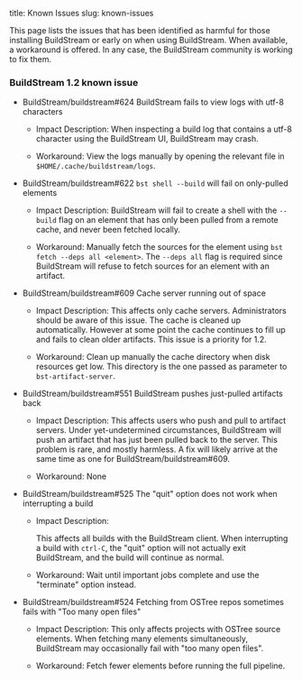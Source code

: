 title: Known Issues
slug: known-issues

<!-- Known issues page page. Check the content structure to better understand the relation with other pages: https://gitlab.com/BuildStream/nosoftware/alignment/blob/master/content_design/content_structure_proposal_description.md#buildstream-in-detail -->

<!-- This page targets users, so they do not need to be familiar with the insides of the tool. Add a description about the impact of the bug, not about the technical details. The title does not need to match the bug one -->

<!-- Known issues should include in the ticket the workaround since we will route users to it -->

This page lists the issues that has been identified as harmful for those installing BuildStream or early on when using BuildStream. When available, a workaround is offered. In any case, the BuildStream community is working to fix them.

### BuildStream 1.2 known issue

* BuildStream/buildstream#624 BuildStream fails to view logs with utf-8 characters
  * Impact Description:
    When inspecting a build log that contains a utf-8 character using
    the BuildStream UI, BuildStream may crash.

  * Workaround:
    View the logs manually by opening the relevant file in
    `$HOME/.cache/buildstream/logs`.

* BuildStream/buildstream#622 `bst shell --build` will fail on only-pulled elements
  * Impact Description:
    BuildStream will fail to create a shell with the `--build` flag on
    an element that has only been pulled from a remote cache, and
    never been fetched locally.

  * Workaround:
    Manually fetch the sources for the element using `bst fetch --deps
    all <element>`. The `--deps all` flag is required since
    BuildStream will refuse to fetch sources for an element with an
    artifact.

* BuildStream/buildstream#609 Cache server running out of space
  * Impact Description:
    This affects only cache servers. Administrators should be aware of
    this issue.  The cache is cleaned up automatically. However at
    some point the cache continues to fill up and fails to clean older
    artifacts.  This issue is a priority for 1.2.

  * Workaround:
    Clean up manually the cache directory when disk resources get low.
    This directory is the one passed as parameter to `bst-artifact-server`.

* BuildStream/buildstream#551 BuildStream pushes just-pulled artifacts back
  * Impact Description:
    This affects users who push and pull to artifact servers. Under
    yet-undetermined circumstances, BuildStream will push an artifact
    that has just been pulled back to the server. This problem is
    rare, and mostly harmless. A fix will likely arrive at the same
    time as one for BuildStream/buildstream#609.

  * Workaround:
    None

* BuildStream/buildstream#525 The "quit" option does not work when interrupting a build
  * Impact Description:

    This affects all builds with the BuildStream client. When
    interrupting a build with `ctrl-C`, the "quit" option will not
    actually exit BuildStream, and the build will continue as normal.

  * Workaround:
    Wait until important jobs complete and use the "terminate" option instead.

* BuildStream/buildstream#524 Fetching from OSTree repos sometimes fails with "Too many open files"
  * Impact Description:
    This only affects projects with OSTree source elements. When
    fetching many elements simultaneously, BuildStream may
    occasionally fail with "too many open files".

  * Workaround:
    Fetch fewer elements before running the full pipeline.
